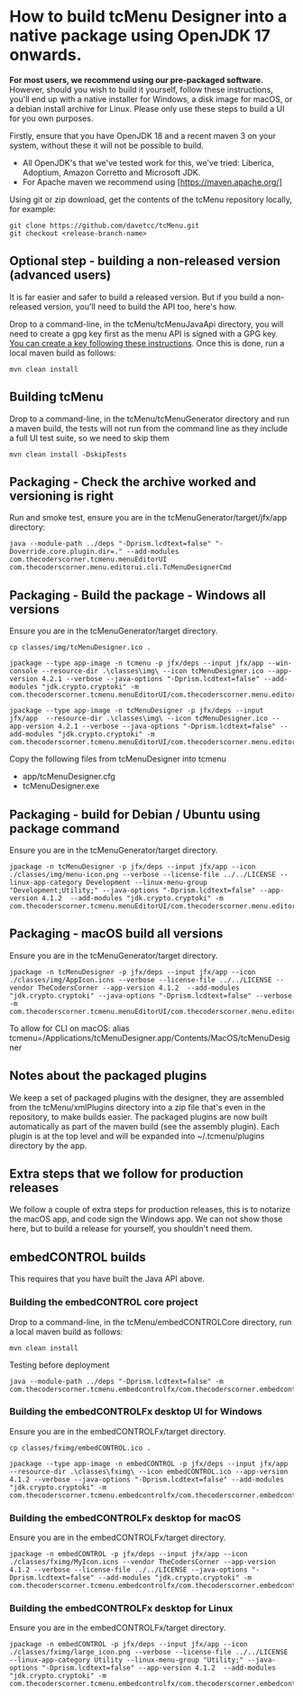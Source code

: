 # How to build tcMenu Designer into a native package using OpenJDK 17 onwards.

**For most users, we recommend using our pre-packaged software.** However, should you wish to build it yourself, follow these instructions, you'll end up with a native installer for Windows, a disk image for macOS, or a debian install archive for Linux. Please only use these steps to build a UI for you own purposes.

Firstly, ensure that you have OpenJDK 18 and a recent maven 3 on your system, without these it will not be possible to build.

* All OpenJDK's that we've tested work for this, we've tried: Liberica, Adoptium, Amazon Corretto and Microsoft JDK.   
* For Apache maven we recommend using [https://maven.apache.org/]

Using git or zip download, get the contents of the tcMenu repository locally, for example: 

    git clone https://github.com/davetcc/tcMenu.git
    git checkout <release-branch-name>

## Optional step - building a non-released version (advanced users)

It is far easier and safer to build a released version. But if you build a non-released version, you'll need to build the API too, here's how.

Drop to a command-line, in the tcMenu/tcMenuJavaApi directory, you will need to create a gpg key first as the menu API is signed with a GPG key. [You can create a key following these instructions](https://www.gnupg.org/gph/en/manual/c14.html). Once this is done, run a local maven build as follows:

    mvn clean install

## Building tcMenu 

Drop to a command-line, in the tcMenu/tcMenuGenerator directory and run a maven build, the tests will not run from the command line as they include a full UI test suite, so we need to skip them

    mvn clean install -DskipTests

## Packaging - Check the archive worked and versioning is right

Run and smoke test, ensure you are in the tcMenuGenerator/target/jfx/app directory:

    java --module-path ../deps "-Dprism.lcdtext=false" "-Doverride.core.plugin.dir=." --add-modules com.thecoderscorner.tcmenu.menuEditorUI com.thecoderscorner.menu.editorui.cli.TcMenuDesignerCmd

## Packaging - Build the package - Windows all versions

Ensure you are in the tcMenuGenerator/target directory.

    cp classes/img/tcMenuDesigner.ico .

    jpackage --type app-image -n tcmenu -p jfx/deps --input jfx/app --win-console --resource-dir .\classes\img\ --icon tcMenuDesigner.ico --app-version 4.2.1 --verbose --java-options "-Dprism.lcdtext=false" --add-modules "jdk.crypto.cryptoki" -m com.thecoderscorner.tcmenu.menuEditorUI/com.thecoderscorner.menu.editorui.cli.TcMenuDesignerCmd

    jpackage --type app-image -n tcMenuDesigner -p jfx/deps --input jfx/app  --resource-dir .\classes\img\ --icon tcMenuDesigner.ico --app-version 4.2.1 --verbose --java-options "-Dprism.lcdtext=false" --add-modules "jdk.crypto.cryptoki" -m com.thecoderscorner.tcmenu.menuEditorUI/com.thecoderscorner.menu.editorui.cli.TcMenuDesignerCmd

Copy the following files from tcMenuDesigner into tcmenu

* app/tcMenuDesigner.cfg
* tcMenuDesigner.exe

## Packaging - build for Debian / Ubuntu using package command

Ensure you are in the tcMenuGenerator/target directory.

    jpackage -n tcMenuDesigner -p jfx/deps --input jfx/app --icon ./classes/img/menu-icon.png --verbose --license-file ../../LICENSE --linux-app-category Development --linux-menu-group "Development;Utility;" --java-options "-Dprism.lcdtext=false" --app-version 4.1.2  --add-modules "jdk.crypto.cryptoki" -m com.thecoderscorner.tcmenu.menuEditorUI/com.thecoderscorner.menu.editorui.cli.TcMenuDesignerCmd

## Packaging - macOS build all versions

Ensure you are in the tcMenuGenerator/target directory.

    jpackage -n tcMenuDesigner -p jfx/deps --input jfx/app --icon ./classes/img/AppIcon.icns --verbose --license-file ../../LICENSE --vendor TheCodersCorner --app-version 4.1.2  --add-modules "jdk.crypto.cryptoki" --java-options "-Dprism.lcdtext=false" --verbose -m com.thecoderscorner.tcmenu.menuEditorUI/com.thecoderscorner.menu.editorui.cli.TcMenuDesignerCmd

To allow for CLI on macOS: alias tcmenu=/Applications/tcMenuDesigner.app/Contents/MacOS/tcMenuDesigner

## Notes about the packaged plugins

We keep a set of packaged plugins with the designer, they are assembled from the tcMenu/xmlPlugins directory into a zip file that's even in the repository, to make builds easier. The packaged plugins are now built automatically as part of the maven build (see the assembly plugin). Each plugin is at the top level and will be expanded into ~/.tcmenu/plugins directory by the app.

## Extra steps that we follow for production releases

We follow a couple of extra steps for production releases, this is to notarize the macOS app, and code sign the Windows app. We can not show those here, but to build a release for yourself, you shouldn't need them.

## embedCONTROL builds

This requires that you have built the Java API above.

### Building the embedCONTROL core project

Drop to a command-line, in the tcMenu/embedCONTROLCore directory, run a local maven build as follows:

    mvn clean install

Testing before deployment

    java --module-path ../deps "-Dprism.lcdtext=false" -m com.thecoderscorner.tcmenu.embedcontrolfx/com.thecoderscorner.embedcontrol.jfxapp.EmbedControlApp

### Building the embedCONTROLFx desktop UI for Windows

Ensure you are in the embedCONTROLFx/target directory.

    cp classes/fximg/embedCONTROL.ico .

    jpackage --type app-image -n embedCONTROL -p jfx/deps --input jfx/app --resource-dir .\classes\fximg\ --icon embedCONTROL.ico --app-version 4.1.2 --verbose --java-options "-Dprism.lcdtext=false" --add-modules "jdk.crypto.cryptoki" -m com.thecoderscorner.tcmenu.embedcontrolfx/com.thecoderscorner.embedcontrol.jfxapp.EmbedControlApp

### Building the embedCONTROLFx desktop for macOS

Ensure you are in the embedCONTROLFx/target directory.

    jpackage -n embedCONTROL -p jfx/deps --input jfx/app --icon ./classes/fximg/MyIcon.icns --vendor TheCodersCorner --app-version 4.1.2 --verbose --license-file ../../LICENSE --java-options "-Dprism.lcdtext=false" --add-modules "jdk.crypto.cryptoki" -m com.thecoderscorner.tcmenu.embedcontrolfx/com.thecoderscorner.embedcontrol.jfxapp.EmbedControlApp

### Building the embedCONTROLFx desktop for Linux

Ensure you are in the embedCONTROLFx/target directory.

    jpackage -n embedCONTROL -p jfx/deps --input jfx/app --icon ./classes/fximg/large_icon.png --verbose --license-file ../../LICENSE --linux-app-category Utility --linux-menu-group "Utility;" --java-options "-Dprism.lcdtext=false" --app-version 4.1.2  --add-modules "jdk.crypto.cryptoki" -m com.thecoderscorner.tcmenu.embedcontrolfx/com.thecoderscorner.embedcontrol.jfxapp.EmbedControlApp